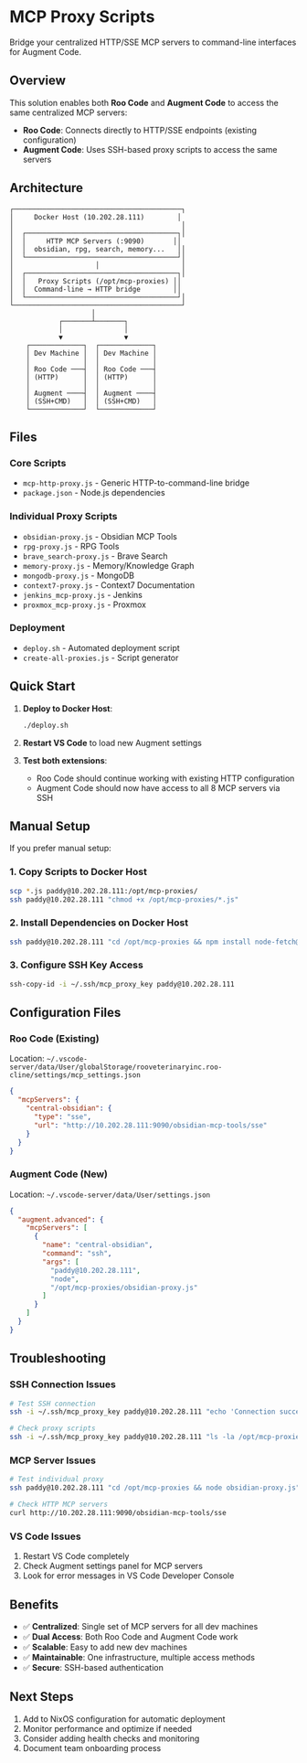 # MCP Proxy Scripts

Bridge your centralized HTTP/SSE MCP servers to command-line interfaces for Augment Code.

## Overview

This solution enables both **Roo Code** and **Augment Code** to access the same centralized MCP servers:

- **Roo Code**: Connects directly to HTTP/SSE endpoints (existing configuration)
- **Augment Code**: Uses SSH-based proxy scripts to access the same servers

## Architecture

```
┌─────────────────────────────────────────┐
│     Docker Host (10.202.28.111)        │
│                                         │
│  ┌─────────────────────────────────────┐│
│  │     HTTP MCP Servers (:9090)       ││
│  │  obsidian, rpg, search, memory...   ││
│  └─────────────────────────────────────┘│
│                    │                    │
│  ┌─────────────────────────────────────┐│
│  │   Proxy Scripts (/opt/mcp-proxies) ││
│  │  Command-line → HTTP bridge        ││
│  └─────────────────────────────────────┘│
└─────────────────────────────────────────┘
                    │
            ┌───────┴───────┐
            │               │
            ▼               ▼
    ┌─────────────┐  ┌─────────────┐
    │ Dev Machine │  │ Dev Machine │
    │             │  │             │
    │ Roo Code ───┤  │ Roo Code ───┤
    │ (HTTP)      │  │ (HTTP)      │
    │             │  │             │
    │ Augment ────┤  │ Augment ────┤
    │ (SSH+CMD)   │  │ (SSH+CMD)   │
    └─────────────┘  └─────────────┘
```

## Files

### Core Scripts
- `mcp-http-proxy.js` - Generic HTTP-to-command-line bridge
- `package.json` - Node.js dependencies

### Individual Proxy Scripts
- `obsidian-proxy.js` - Obsidian MCP Tools
- `rpg-proxy.js` - RPG Tools
- `brave_search-proxy.js` - Brave Search
- `memory-proxy.js` - Memory/Knowledge Graph
- `mongodb-proxy.js` - MongoDB
- `context7-proxy.js` - Context7 Documentation
- `jenkins_mcp-proxy.js` - Jenkins
- `proxmox_mcp-proxy.js` - Proxmox

### Deployment
- `deploy.sh` - Automated deployment script
- `create-all-proxies.js` - Script generator

## Quick Start

1. **Deploy to Docker Host**:
   ```bash
   ./deploy.sh
   ```

2. **Restart VS Code** to load new Augment settings

3. **Test both extensions**:
   - Roo Code should continue working with existing HTTP configuration
   - Augment Code should now have access to all 8 MCP servers via SSH

## Manual Setup

If you prefer manual setup:

### 1. Copy Scripts to Docker Host
```bash
scp *.js paddy@10.202.28.111:/opt/mcp-proxies/
ssh paddy@10.202.28.111 "chmod +x /opt/mcp-proxies/*.js"
```

### 2. Install Dependencies on Docker Host
```bash
ssh paddy@10.202.28.111 "cd /opt/mcp-proxies && npm install node-fetch@3.3.2 eventsource@2.0.2"
```

### 3. Configure SSH Key Access
```bash
ssh-copy-id -i ~/.ssh/mcp_proxy_key paddy@10.202.28.111
```

## Configuration Files

### Roo Code (Existing)
Location: `~/.vscode-server/data/User/globalStorage/rooveterinaryinc.roo-cline/settings/mcp_settings.json`

```json
{
  "mcpServers": {
    "central-obsidian": {
      "type": "sse",
      "url": "http://10.202.28.111:9090/obsidian-mcp-tools/sse"
    }
  }
}
```

### Augment Code (New)
Location: `~/.vscode-server/data/User/settings.json`

```json
{
  "augment.advanced": {
    "mcpServers": [
      {
        "name": "central-obsidian",
        "command": "ssh",
        "args": [
          "paddy@10.202.28.111",
          "node",
          "/opt/mcp-proxies/obsidian-proxy.js"
        ]
      }
    ]
  }
}
```

## Troubleshooting

### SSH Connection Issues
```bash
# Test SSH connection
ssh -i ~/.ssh/mcp_proxy_key paddy@10.202.28.111 "echo 'Connection successful'"

# Check proxy scripts
ssh -i ~/.ssh/mcp_proxy_key paddy@10.202.28.111 "ls -la /opt/mcp-proxies"
```

### MCP Server Issues
```bash
# Test individual proxy
ssh paddy@10.202.28.111 "cd /opt/mcp-proxies && node obsidian-proxy.js"

# Check HTTP MCP servers
curl http://10.202.28.111:9090/obsidian-mcp-tools/sse
```

### VS Code Issues
1. Restart VS Code completely
2. Check Augment settings panel for MCP servers
3. Look for error messages in VS Code Developer Console

## Benefits

- ✅ **Centralized**: Single set of MCP servers for all dev machines
- ✅ **Dual Access**: Both Roo Code and Augment Code work
- ✅ **Scalable**: Easy to add new dev machines
- ✅ **Maintainable**: One infrastructure, multiple access methods
- ✅ **Secure**: SSH-based authentication

## Next Steps

1. Add to NixOS configuration for automatic deployment
2. Monitor performance and optimize if needed
3. Consider adding health checks and monitoring
4. Document team onboarding process
